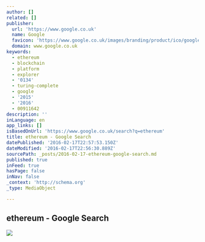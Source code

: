 ```yaml
---
author: []
related: []
publisher:
  url: 'https://www.google.co.uk'
  name: Google
  favicon: 'https://www.google.co.uk/images/branding/product/ico/googleg_lodp.ico'
  domain: www.google.co.uk
keywords:
  - ethereum
  - blockchain
  - platform
  - explorer
  - '0134'
  - turing-complete
  - google
  - '2015'
  - '2016'
  - 00911642
description: ''
inLanguage: en
app_links: []
isBasedOnUrl: 'https://www.google.co.uk/search?q=ethereum'
title: ethereum - Google Search
datePublished: '2016-02-17T22:57:53.150Z'
dateModified: '2016-02-17T22:56:30.889Z'
sourcePath: _posts/2016-02-17-ethereum-google-search.md
published: true
inFeed: true
hasPage: false
inNav: false
_context: 'http://schema.org'
_type: MediaObject

---
```

<article style=""><h1>ethereum - Google Search</h1><img src="https://encrypted-tbn3.gstatic.com/images?q=tbn:ANd9GcQ5ZT6BsdKEQ6-IIsZ8LlX_bkF5_Qq6_c2Tze7hZuV8DoLXxcRXrHL45NFoZpNpui94zvQ" /></article>